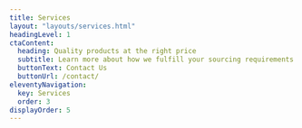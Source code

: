```yaml
---
title: Services
layout: "layouts/services.html"
headingLevel: 1
ctaContent:
  heading: Quality products at the right price
  subtitle: Learn more about how we fulfill your sourcing requirements by leveraging our presence at major gateway ports.
  buttonText: Contact Us
  buttonUrl: /contact/
eleventyNavigation:
  key: Services
  order: 3
displayOrder: 5
---
```

